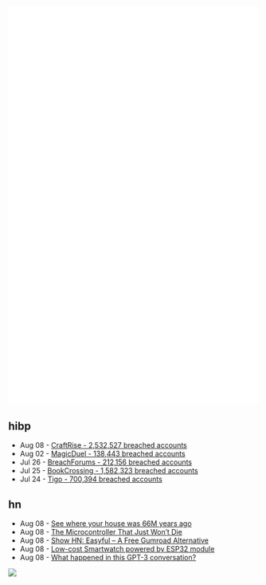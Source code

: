 ![Metrics](https://raw.githubusercontent.com/phixion/phixion/master/metrics.svg)

## hibp

<!--
for https://github.com/phixion/phixion/blob/main/.github/workflows/feeds.yml
-->
<!--START_SECTION:haveibeenpwnd-->
- Aug 08 - [CraftRise - 2,532,527 breached accounts](https://haveibeenpwned.com/PwnedWebsites#CraftRise)
- Aug 02 - [MagicDuel - 138,443 breached accounts](https://haveibeenpwned.com/PwnedWebsites#MagicDuel)
- Jul 26 - [BreachForums - 212,156 breached accounts](https://haveibeenpwned.com/PwnedWebsites#BreachForums)
- Jul 25 - [BookCrossing - 1,582,323 breached accounts](https://haveibeenpwned.com/PwnedWebsites#BookCrossing)
- Jul 24 - [Tigo - 700,394 breached accounts](https://haveibeenpwned.com/PwnedWebsites#Tigo)
<!--END_SECTION:haveibeenpwnd-->

## hn

<!--
for https://github.com/phixion/phixion/blob/main/.github/workflows/feeds.yml
-->
<!--START_SECTION:hn-->
- Aug 08 - [See where your house was 66M years ago](https://dinosaurpictures.org/ancient-earth#66)
- Aug 08 - [The Microcontroller That Just Won’t Die](https://www.eejournal.com/article/the-microcontroller-that-just-wont-die/)
- Aug 08 - [Show HN: Easyful – A Free Gumroad Alternative](https://www.easyful.com/)
- Aug 08 - [Low-cost Smartwatch powered by ESP32 module](https://linuxgizmos.com/low-cost-smartwatch-powered-by-esp32-s3-module/)
- Aug 08 - [What happened in this GPT-3 conversation?](https://chat.openai.com/share/f5341665-7f08-4fca-9639-04201363506e)
<!--END_SECTION:hn-->

<!--
for https://yhype.me
-->
![](https://hit.yhype.me/github/profile?user_id=13013670)
